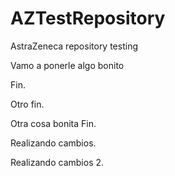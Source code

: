 

# AZTestRepository
AstraZeneca repository testing 

Vamo a ponerle algo bonito 

Fin.

Otro fin.

Otra cosa bonita
Fin.

Realizando cambios.


Realizando cambios 2.
 
